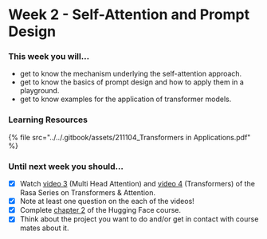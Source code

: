 # Week 2 - Self-Attention and Prompt Design

### This week you will...

* get to know the mechanism underlying the self-attention approach.
* get to know the basics of prompt design and how to apply them in a playground.
* get to know examples for the application of transformer models.

### Learning Resources

{% file src="../../.gitbook/assets/211104_Transformers in Applications.pdf" %}

### Until next week you should...

* [x] Watch [video 3](https://www.youtube.com/watch?v=23XUv0T9L5c\&list=PL75e0qA87dlG-za8eLI6t0\_Pbxafk-cxb\&index=11) (Multi Head Attention) and [video 4](https://www.youtube.com/watch?v=EXNBy8G43MM\&list=PL75e0qA87dlG-za8eLI6t0\_Pbxafk-cxb\&index=12) (Transformers) of the Rasa Series on Transformers & Attention.
* [x] Note at least one question on the each of the videos!
* [x] Complete [chapter 2](https://huggingface.co/course/chapter2/1) of the Hugging Face course.
* [x] Think about the project you want to do and/or get in contact with course mates about it.
